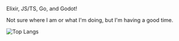 Elixir, JS/TS, Go, and Godot!

Not sure where I am or what I'm doing, but I'm having a good time.

![Top Langs](https://github-readme-stats.vercel.app/api/top-langs/?username=jake-abed&hide=css,html&theme=transparent&langs_count=7)
